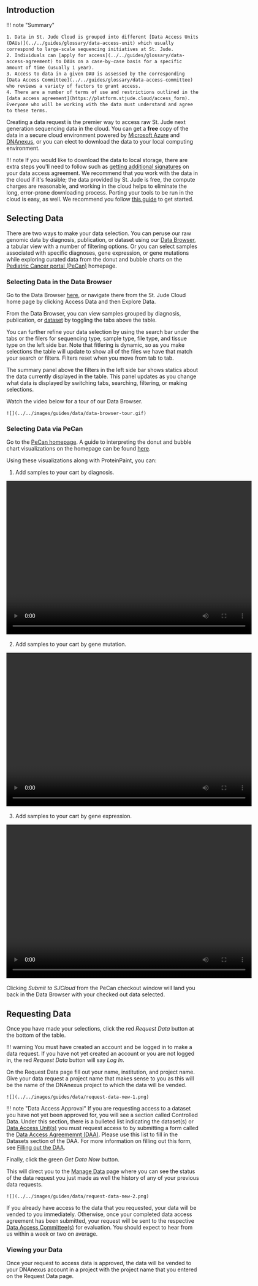 ## Introduction

!!! note "Summary"

    1. Data in St. Jude Cloud is grouped into different [Data Access Units (DAUs)](../../guides/glossary/data-access-unit) which usually correspond to large-scale sequencing initiatives at St. Jude. 
    2. Individuals can [apply for access](../../guides/glossary/data-access-agreement) to DAUs on a case-by-case basis for a specific amount of time (usually 1 year).
    3. Access to data in a given DAU is assessed by the corresponding [Data Access Committee](../../guides/glossary/data-access-committee) who reviews a variety of factors to grant access.
    4. There are a number of terms of use and restrictions outlined in the [data access agreement](https://platform.stjude.cloud/access_form). Everyone who will be working with the data must understand and agree to these terms.

Creating a data request is the premier way to access raw St. Jude next 
generation sequencing data in the cloud. You can get a **free** copy of 
the data in a secure cloud environment powered by [Microsoft Azure](https://azure.microsoft.com/en-us/) and 
[DNAnexus](https://www.dnanexus.com/), or you can elect to download the data to your local computing 
environment.

!!! note
    If you would like to download the data to local storage, there are
    extra steps you'll need to follow such as [getting additional signatures](../../guides/forms/how-to-fill-out-daa#data-download-permission)
    on your data access agreement. We recommend that you work with the data
    in the cloud if it's feasible; the data provided by St. Jude is free, the compute charges are reasonable, and working in the cloud helps to eliminate the long, error-prone downloading process. Porting your tools to be run in the cloud is easy, as well. We recommend you follow [this guide](../../guides/data/run-your-tools) to get started.

## Selecting Data

There are two ways to make your data selection. You can peruse our raw genomic data by diagnosis, publication, or dataset using our [Data Browser](https://platform.stjude.cloud/requests/diseases), a tabular view with a number of filtering options. Or you can select samples associated with specific diagnoses, gene expression, or gene mutations while exploring curated data from the donut and bubble charts on the [Pediatric Cancer portal (PeCan)](https://pecan.stjude.cloud/) homepage.


### Selecting Data in the Data Browser

Go to the Data Browser [here](https://platform.stjude.cloud/requests/diseases), or navigate there from the St. Jude Cloud home page by clicking Access Data and then Explore Data.

From the Data Browser, you can view samples grouped by diagnosis, publication, or [dataset](../../guides/glossary/data-access-unit) by toggling the tabs above the table. 

You can further refine your data selection by using the search bar under the tabs or the filers for sequencing type, sample type, file type, and tissue type on the left side bar. Note that fitlering is dynamic, so as you make selections the table will update to show all of the files we have that match your search or filters. Filters reset when you move from tab to tab.

The summary panel above the filters in the left side bar shows statics about the data currently displayed in the table. This panel updates as you change what data is displayed by switching tabs, searching, filtering, or making selections.

Watch the video below for a tour of our Data Browser.

    ![](../../images/guides/data/data-browser-tour.gif)



### Selecting Data via PeCan

Go to the [PeCan homepage](https://pecan.stjude.cloud/). A guide to interpreting the donut and bubble chart visualizations on the homepage can be found [here](../../guides/portals/pecan).

Using these visualizations along with ProteinPaint, you can:

1. Add samples to your cart by diagnosis.

<video controls="controls" width="640" height="400">
    <source src="https://pecan.stjude.cloud/assets/video/pecan-cart-by-disease.mp4" type="video/mp4">
</video>

2. Add samples to your cart by gene mutation.

<video controls="controls" width="640" height="400">
    <source src="https://pecan.stjude.cloud/assets/video/pecan-cart-by-gene-mutation.mp4" type="video/mp4">
</video>

3. Add samples to your cart by gene expression.

<video controls="controls" width="640" height="400" class="anything">
    <source src="https://pecan.stjude.cloud/assets/video/pecan-cart-by-gene-expression.mp4" type="video/mp4">
</video>

Clicking *Submit to SJCloud* from the PeCan checkout window will land you back in the Data Browser with your checked out data selected.

## Requesting Data

Once you have made your selections, click the red *Request Data* button at the bottom of the table. 

!!! warning
    You must have created an account and be logged in to make a data request. If you have not yet created an account or you are not logged in, the red *Request Data* button will say *Log In*.

On the Request Data page fill out your name, institution, and project name. Give your data request a project name that makes sense to you as this will be the name of the DNAnexus project to which the data will be vended. 

    ![](../../images/guides/data/request-data-new-1.png)


!!! note "Data Access Approval"
    If you are requesting access to a dataset you have not yet been approved for, 
    you will see a section called Controlled Data. Under this section, there is a bulleted list indicating the dataset(s) or [Data Access Unit(s)](../../guides/glossary/data-access-unit) you must request access to by submitting a form called the [Data Access Agreememnt (DAA)](../../guides/glossary/data-access-agreement). Please use this list to fill in the Datasets section of the DAA. For more information on filling out this form, see [Filling out the DAA](../../guides/forms/how-to-fill-out-DAA).

Finally, click the green *Get Data Now* button.

This will direct you to the [Manage Data](https://platform.stjude.cloud/requests/manage) page where you can see the status of the data request you just made as well the history of any of your previous data requests. 

    ![](../../images/guides/data/request-data-new-2.png)

If you already have access to the data that you requested, your data will be vended to you immediately. Otherwise, once your completed data access agreement has been submitted, your request will be sent to the respective [Data Access Committee(s)](../../guides/glossary/data-access-committee) for evaluation.
You should expect to hear from us within a week or two on average.

### Viewing your Data

Once your request to access data is approved, the data will be vended to your DNAnexus account in a project with the project name that you entered on the Request Data page.

 